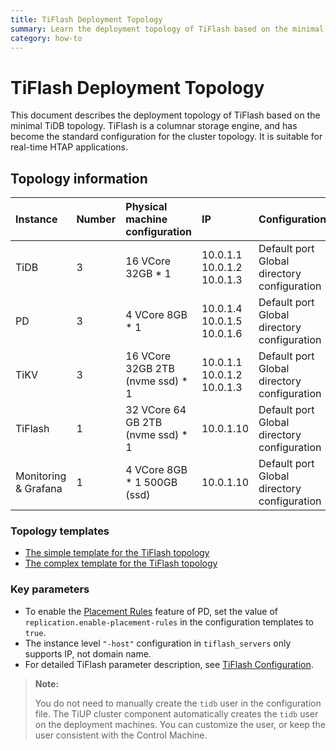 ```yaml
---
title: TiFlash Deployment Topology
summary: Learn the deployment topology of TiFlash based on the minimal TiDB topology.
category: how-to
---
```


# TiFlash Deployment Topology

This document describes the deployment topology of TiFlash based on the minimal TiDB topology. TiFlash is a columnar storage engine, and has become the standard configuration for the cluster topology. It is suitable for real-time HTAP applications.

## Topology information

| Instance | Number | Physical machine configuration | IP | Configuration |
| :-- | :-- | :-- | :-- | :-- |
| TiDB | 3 | 16 VCore 32GB * 1 | 10.0.1.1 <br/> 10.0.1.2 <br/> 10.0.1.3 | Default port <br/>  Global directory configuration |
| PD | 3 | 4 VCore 8GB * 1 | 10.0.1.4 <br/> 10.0.1.5 <br/> 10.0.1.6 | Default port <br/>  Global directory configuration |
| TiKV | 3 | 16 VCore 32GB 2TB (nvme ssd) * 1 | 10.0.1.1 <br/> 10.0.1.2 <br/> 10.0.1.3 | Default port <br/>  Global directory configuration |
| TiFlash | 1 | 32 VCore 64 GB 2TB (nvme ssd) * 1  | 10.0.1.10 | Default port <br/>  Global directory configuration |
| Monitoring & Grafana | 1 | 4 VCore 8GB * 1 500GB (ssd) | 10.0.1.10 | Default port <br/>  Global directory configuration |

### Topology templates

- [The simple template for the TiFlash topology](https://github.com/pingcap/docs/blob/master/config-templates/config-templates/simple-tiflash.yaml)
- [The complex template for the TiFlash topology](https://github.com/pingcap/docs/blob/master/config-templates/config-templates/complex-tiflash.yaml)

### Key parameters

- To enable the [Placement Rules](/configure-placement-rules.md) feature of PD, set the value of `replication.enable-placement-rules` in the configuration templates to `true`.
- The instance level `"-host"` configuration in `tiflash_servers` only supports IP, not domain name.
- For detailed TiFlash parameter description, see [TiFlash Configuration](/tiflash/tiflash-configuration.md).

> **Note:**
>
> You do not need to manually create the `tidb` user in the configuration file. The TiUP cluster component automatically creates the `tidb` user on the deployment machines. You can customize the user, or keep the user consistent with the Control Machine.
